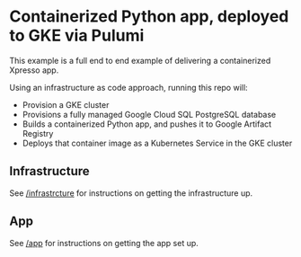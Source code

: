 # Containerized Python app, deployed to GKE via Pulumi

This example is a full end to end example of delivering a containerized Xpresso app.

Using an infrastructure as code approach, running this repo will:

- Provision a GKE cluster
- Provisions a fully managed Google Cloud SQL PostgreSQL database
- Builds a containerized Python app, and pushes it to Google Artifact Registry
- Deploys that container image as a Kubernetes Service in the GKE cluster

## Infrastructure

See [/infrastrcture](infrastructrue/README.md) for instructions on getting the infrastructure up.

## App

See [/app](app/README.md) for instructions on getting the app set up.
